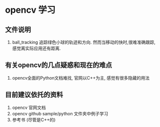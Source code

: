 # opencv 学习

## 文件说明

1. ball_tracking  追踪绿色小球的轨迹和方向. 然而当移动的快时,很难准确跟踪,感觉离实际应用还有距离. 


## 有关opencv的几点疑惑和现在的难点
1. opencv全面的Python文档难找, 官网以C++为主, 感觉有很多隐藏的用法

## 目前建议依托的资料
1. opencv 官网文档
2. opencv github sample/python 文件夹中例子学习
3. 参考书 <learning openCV> (尽管是C++的)

